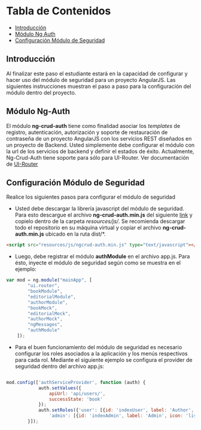 # Tabla de Contenidos

-  [Introducción](#introducción)
-  [Módulo Ng Auth](#módulo-ng-auth)
-  [Configuración Módulo de Seguridad](#configuración-módulo-de-seguridad)


## Introducción
Al finalizar este paso el estudiante estará en la capacidad de configurar y hacer uso del módulo de seguridad para un proyecto AngularJS. Las siguientes instrucciones muestran el paso a paso para la configuración del módulo dentro del proyecto.  

## Módulo Ng-Auth
El módulo **ng-crud-auth** tiene como finalidad asociar los *templates* de registro, autenticación, autorización y soporte de restauración de contraseña de un proyecto AngularJS con los servicios REST diseñados en un proyecto de Backend. Usted simplemente debe configurar el módulo con la url de los servicios de backend y definir el estados de éxito. Actualmente, Ng-Crud-Auth tiene soporte para sólo para UI-Router. Ver documentación de [UI-Router](https://github.com/angular-ui/ui-router#angularui-router-)


## Configuración Módulo de Seguridad
Realice los siguientes pasos para configurar el módulo de seguridad

- Usted debe descargar la librería javascript del módulo de seguridad. Para esto descargue el archivo **ng-crud-auth.min.js** del siguiente [link](https://github.com/recursosCSWuniandes/ng-crud-auth/blob/master/dist/csw-ng-auth.min.js) y copielo dentro de la carpeta *resources/js/*. Se recomienda descargar todo el repositorio en su máquina virtual y copiar el archivo **ng-crud-auth.min.js**  ubicado en la ruta dist/*.

```HTML
<script src="resources/js/ngcrud-auth.min.js" type="text/javascript"></script>
```

- Luego, debe registrar el módulo **authModule** en el archivo app.js. Para ésto, inyecte el módulo de seguridad según como se muestra en el ejemplo:
```javascript
var mod = ng.module("mainApp", [
        "ui.router",
        "bookModule",
        "editorialModule",
        "authorModule",
        "bookMock",
        "editorialMock",
        "authorMock",
        "ngMessages",
        "authModule"
    ]);
```

- Para el buen funcionamiento del módulo de seguridad es necesario configurar los roles asociados a la aplicación y los menús respectivos para cada rol. Mediante el siguiente ejemplo se configura el provider de seguridad dentro del archivo app.js:

```javascript

mod.config(['authServiceProvider', function (auth) {
            auth.setValues({
                apiUrl: 'api/users/',
                successState: 'book'
            });
            auth.setRoles({'user': [{id: 'indexUser', label: 'Author', icon: 'list-alt', state: 'author'}],
                'admin': [{id: 'indexAdmin', label: 'Admin', icon: 'list-alt', state: 'editorial'}]});
        }]);

```
